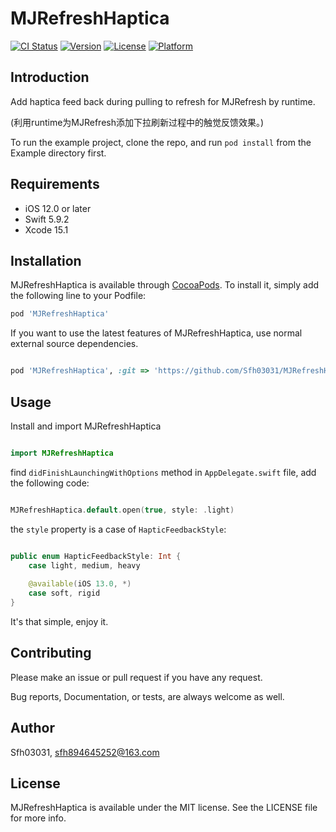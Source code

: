 # MJRefreshHaptica

[![CI Status](https://img.shields.io/travis/Sfh03031/MJRefreshHaptica.svg?style=flat)](https://travis-ci.org/Sfh03031/MJRefreshHaptica)
[![Version](https://img.shields.io/cocoapods/v/MJRefreshHaptica.svg?style=flat)](https://cocoapods.org/pods/MJRefreshHaptica)
[![License](https://img.shields.io/cocoapods/l/MJRefreshHaptica.svg?style=flat)](https://cocoapods.org/pods/MJRefreshHaptica)
[![Platform](https://img.shields.io/cocoapods/p/MJRefreshHaptica.svg?style=flat)](https://cocoapods.org/pods/MJRefreshHaptica)

## Introduction

Add haptica feed back during pulling to refresh for MJRefresh by runtime.

(利用runtime为MJRefresh添加下拉刷新过程中的触觉反馈效果。)

To run the example project, clone the repo, and run `pod install` from the Example directory first.

## Requirements

* iOS 12.0 or later
* Swift 5.9.2
* Xcode 15.1

## Installation

MJRefreshHaptica is available through [CocoaPods](https://cocoapods.org). To install
it, simply add the following line to your Podfile:

```ruby
pod 'MJRefreshHaptica'
```

If you want to use the latest features of MJRefreshHaptica, use normal external source dependencies.

```ruby

pod 'MJRefreshHaptica', :git => 'https://github.com/Sfh03031/MJRefreshHaptica.git'

```

## Usage

Install and import MJRefreshHaptica

```swift

import MJRefreshHaptica

```

find `didFinishLaunchingWithOptions` method in `AppDelegate.swift` file, add the following code:

```swift

MJRefreshHaptica.default.open(true, style: .light)

```
the `style` property is a case of `HapticFeedbackStyle`:

```swift

public enum HapticFeedbackStyle: Int {
    case light, medium, heavy
    
    @available(iOS 13.0, *)
    case soft, rigid
}

```

It's that simple, enjoy it.

## Contributing

Please make an issue or pull request if you have any request.

Bug reports, Documentation, or tests, are always welcome as well.

## Author

Sfh03031, sfh894645252@163.com

## License

MJRefreshHaptica is available under the MIT license. See the LICENSE file for more info.
